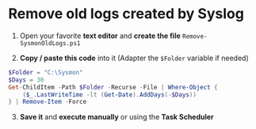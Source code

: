 # Remove old logs created by Syslog

1. Open your favorite **text editor** and **create the file** `Remove-SysmonOldLogs.ps1`

2. **Copy / paste this code** into it (Adapter the `$Folder` variable if needed)

```powershell
$Folder = "C:\Sysmon"
$Days = 30
Get-ChildItem -Path $Folder -Recurse -File | Where-Object {
    ($_.LastWriteTime -lt (Get-Date).AddDays(-$Days))
} | Remove-Item -Force
```
3. **Save it** and **execute manually** or using the **Task Scheduler**
